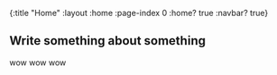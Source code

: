 {:title "Home"
 :layout :home
 :page-index 0
 :home? true
 :navbar? true}

## Write something about something

wow wow wow

